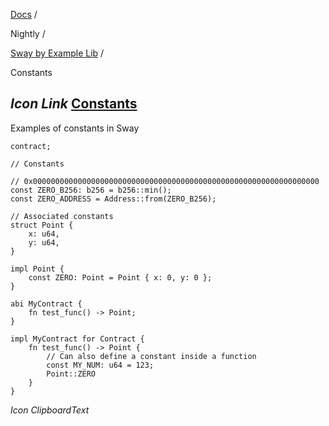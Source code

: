 [Docs](https://docs.fuel.network/) /

Nightly  /

[Sway by Example Lib](https://docs.fuel.network/docs/nightly/sway-by-example-lib/) /

Constants

## _Icon Link_ [Constants](https://docs.fuel.network/docs/nightly/sway-by-example-lib/constants/\#constants)

Examples of constants in Sway

```fuel_Box fuel_Box-idXKMmm-css
contract;

// Constants

// 0x0000000000000000000000000000000000000000000000000000000000000000
const ZERO_B256: b256 = b256::min();
const ZERO_ADDRESS = Address::from(ZERO_B256);

// Associated constants
struct Point {
    x: u64,
    y: u64,
}

impl Point {
    const ZERO: Point = Point { x: 0, y: 0 };
}

abi MyContract {
    fn test_func() -> Point;
}

impl MyContract for Contract {
    fn test_func() -> Point {
        // Can also define a constant inside a function
        const MY_NUM: u64 = 123;
        Point::ZERO
    }
}

```

_Icon ClipboardText_